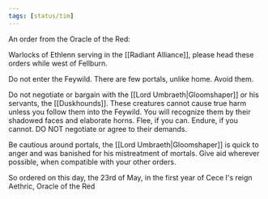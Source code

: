 ```yaml
---
tags: [status/tim]
---
```


An order from the Oracle of the Red:

Warlocks of Ethlenn serving in the [[Radiant Alliance]], please head these orders while west of Fellburn. 

Do not enter the Feywild. There are few portals, unlike home. Avoid them.

Do not negotiate or bargain with the [[Lord Umbraeth|Gloomshaper]] or his servants, the [[Duskhounds]]. These creatures cannot cause true harm unless you follow them into the Feywild. You will recognize them by their shadowed faces and elaborate horns. Flee, if you can. Endure, if you cannot. DO NOT negotiate or agree to their demands.

Be cautious around portals, the [[Lord Umbraeth|Gloomshaper]] is quick to anger and was banished for his mistreatment of mortals. Give aid wherever possible, when compatible with your other orders.

So ordered on this day, the 23rd of May, in the first year of Cece I's reign
Aethric, Oracle of the Red

